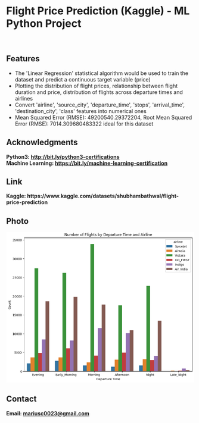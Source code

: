 <h1> Flight Price Prediction (Kaggle) - ML Python Project</h1>
<br>
<h2>Features</h2>
<ul>
    <li>The 'Linear Regression' statistical algorithm would be used to train the dataset and predict a continuous target variable (price)</li>
    <li>Plotting the distribution of flight prices, relationship between flight duration and price, distribution of flights across departure times and airlines</li>
    <li>Convert 'airline', 'source_city', 'departure_time', 'stops', 'arrival_time', 'destination_city', 'class' features into numerical ones</li>
    <li>Mean Squared Error (RMSE): 49200540.29372204, Root Mean Squared Error (RMSE): 7014.309680483322 ideal for this dataset</li>
</ul>


<h2>Acknowledgments</h2>

<b> Python3: http://bit.ly/python3-certifications </b>
<br>
<b> Machine Learning: https://bit.ly/machine-learning-certification <b>
<br>

<h2> Link </h2>
<b> Kaggle: https://www.kaggle.com/datasets/shubhambathwal/flight-price-prediction</b>
<br>

<h2>Photo</h2>
<img src="photo.png">
<br>
<h2>Contact</h2>

<b> Email: mariusc0023@gmail.com </b>
